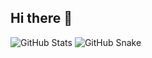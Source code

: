 ## Hi there 👋

<picture>
  <source media="(prefers-color-scheme: dark)" srcset="https://github-readme-stats.vercel.app/api?username=VenalityXT&show_icons=true&theme=dark" />
  <source media="(prefers-color-scheme: light)" srcset="https://github-readme-stats.vercel.app/api?username=VenalityXT&show_icons=true&theme=default" />
  <img alt="GitHub Stats" src="https://github-readme-stats.vercel.app/api?username=VenalityXT&show_icons=true" />
</picture>


<picture>
  <source media="(prefers-color-scheme: dark)" srcset="https://VenalityXT.github.io/VenalityXT/github-contribution-grid-snake-dark.svg" />
  <source media="(prefers-color-scheme: light)" srcset="https://VenalityXT.github.io/VenalityXT/github-contribution-grid-snake.svg" />
  <img alt="GitHub Snake" src="https://VenalityXT.github.io/VenalityXT/github-contribution-grid-snake.svg" />
</picture>

